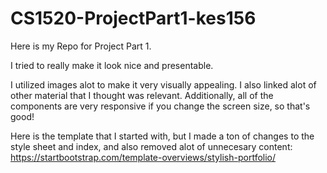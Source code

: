 # CS1520-ProjectPart1-kes156
Here is my Repo for Project Part 1. 

I tried to really make it look nice and presentable. 

I utilized images alot to make it very visually appealing. I also linked alot of other material that I thought was relevant. Additionally, 
all of the components are very responsive if you change the screen size, so that's good!

Here is the template that I started with, but I made a ton of changes to the style sheet and index, and also removed alot of 
unnecesary content: https://startbootstrap.com/template-overviews/stylish-portfolio/

